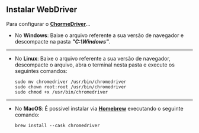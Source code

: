 ## Instalar WebDriver
Para configurar o **[ChormeDriver](https://chromedriver.chromium.org/downloads)**...
- No **Windows**: Baixe o arquivo referente a sua versão de navegador e descompacte na pasta ***"C:\Windows"***.
  
---
- No **Linux**: Baixe o arquivo referente a sua versão de navegador, descompacte o arquivo, abra o terminal nesta pasta e execute os seguintes comandos:
    ```
    sudo mv chromedriver /usr/bin/chromedriver
    sudo chown root:root /usr/bin/chromedriver
    sudo chmod +x /usr/bin/chromedriver
    ```

---
- No **MacOS**: É possivel instalar via **[Homebrew](https://brew.sh/)** executando o seguinte comando:
    ```
    brew install --cask chromedriver
    ```
